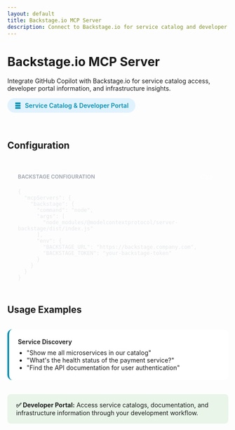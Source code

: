 ```yaml
---
layout: default
title: Backstage.io MCP Server
description: Connect to Backstage.io for service catalog and developer portal access
---
```


<!-- Page Header -->
<div class="page-header">
  <div class="page-header-container">
    <h1 class="page-title">Backstage.io MCP Server</h1>
    <p class="page-description">
      Integrate GitHub Copilot with Backstage.io for service catalog access, developer portal information, and infrastructure insights.
    </p>
  </div>
</div>

<!-- Documentation Content -->
<div class="doc-content">

  <div style="display: inline-flex; align-items: center; gap: 8px; background: #e0f2fe; color: #0891b2; padding: 8px 16px; border-radius: 20px; font-size: 14px; font-weight: 600; margin-bottom: 32px;">
    <svg width="16" height="16" viewBox="0 0 24 24" fill="currentColor">
      <path d="M4,1H20A1,1 0 0,1 21,2V6A1,1 0 0,1 20,7H4A1,1 0 0,1 3,6V2A1,1 0 0,1 4,1M4,9H20A1,1 0 0,1 21,10V14A1,1 0 0,1 20,15H4A1,1 0 0,1 3,14V10A1,1 0 0,1 4,9M4,17H20A1,1 0 0,1 21,18V22A1,1 0 0,1 20,23H4A1,1 0 0,1 3,22V18A1,1 0 0,1 4,17Z"/>
    </svg>
    Service Catalog & Developer Portal
  </div>

  ## Configuration

  <div style="background: var(--bg-dark); color: #e5e7eb; border-radius: 12px; padding: 24px; margin: 24px 0;">
    <div style="display: flex; justify-content: space-between; align-items: center; margin-bottom: 16px;">
      <span style="font-size: 12px; font-weight: 600; text-transform: uppercase; color: #9ca3af;">Backstage Configuration</span>
      <button onclick="copyToClipboard('{\n  \"mcpServers\": {\n    \"backstage\": {\n      \"command\": \"node\",\n      \"args\": [\n        \"node_modules/@modelcontextprotocol/server-backstage/dist/index.js\"\n      ],\n      \"env\": {\n        \"BACKSTAGE_URL\": \"https://backstage.company.com\",\n        \"BACKSTAGE_TOKEN\": \"your-backstage-token\"\n      }\n    }\n  }\n}')" style="background: var(--primary-color); color: white; border: none; padding: 4px 12px; border-radius: 4px; font-size: 12px; cursor: pointer;">Copy</button>
    </div>
    <pre style="margin: 0; background: none; border: none; padding: 0;"><code>{
  "mcpServers": {
    "backstage": {
      "command": "node",
      "args": [
        "node_modules/@modelcontextprotocol/server-backstage/dist/index.js"
      ],
      "env": {
        "BACKSTAGE_URL": "https://backstage.company.com",
        "BACKSTAGE_TOKEN": "your-backstage-token"
      }
    }
  }
}</code></pre>
  </div>

  ## Usage Examples

  <div style="display: grid; gap: 16px; margin: 32px 0;">
    <div style="padding: 20px; background: white; border-left: 4px solid #0891b2; border-radius: 12px;">
      <h4 style="margin: 0 0 8px 0; color: var(--text-primary); font-weight: 600;">Service Discovery</h4>
      <ul style="margin: 0; padding-left: 20px; color: var(--text-secondary);">
        <li>"Show me all microservices in our catalog"</li>
        <li>"What's the health status of the payment service?"</li>
        <li>"Find the API documentation for user authentication"</li>
      </ul>
    </div>
  </div>

  <div style="background: #e8f5e8; border-left: 4px solid var(--accent-color); padding: 16px 20px; border-radius: 8px; margin: 24px 0;">
    <strong>✅ Developer Portal:</strong> Access service catalogs, documentation, and infrastructure information through your development workflow.
  </div>

</div>

<script>
function copyToClipboard(text) {
  navigator.clipboard.writeText(text).then(function() {
    console.log('Copied to clipboard:', text);
  }, function(err) {
    console.error('Could not copy text: ', err);
  });
}
</script>